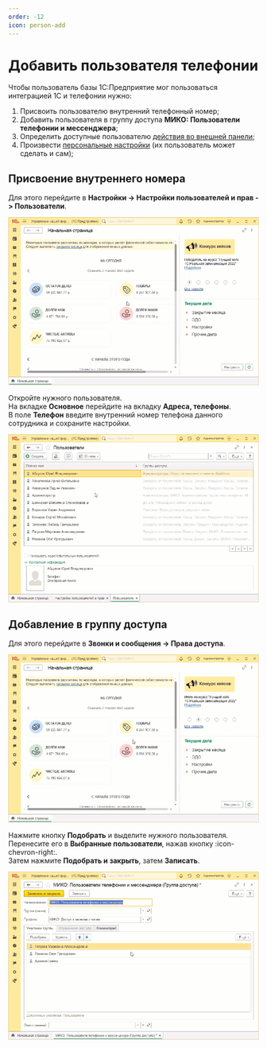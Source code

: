 ```yaml
---
order: -12
icon: person-add
---
```


# Добавить пользователя телефонии

Чтобы пользователь базы 1С:Предприятие мог пользоваться интеграцией 1С и телефонии нужно:
1) Присвоить пользователю внутренний телефонный номер;
2) Добавить пользователя в группу доступа **МИКО: Пользователи телефонии и мессенджера**;
3) Определить доступные пользователю <a href='/root-guides/access_control/access-rights/' target="_blank">действия во внешней панели</a>;
4) Произвести <a href='/root-guides/parametri_podsystemi_tel/deystviya_pri_zvonkah/' target="_blank">персональные настройки</a> (их пользователь может сделать и сам);

## Присвоение внутреннего номера
Для этого перейдите в **Настройки -> Настройки пользователей и прав -> Пользователи**.  

<img class="miko-shadow play-on-hover"  
    src="/assets/root-guides/dobav_polzov_telefonii/dob_polz_telef_0.gif"
    alt="МИКО: Пользователи"
/> 

Откройте нужного пользователя. <br>
На вкладке **Основное** перейдите на вкладку **Адреса, телефоны**. <br>
В поле **Телефон** введите внутренний номер телефона данного сотрудника и сохраните настройки.

<img class="miko-shadow play-on-hover"  
    src="/assets/root-guides/dobav_polzov_telefonii/dob_polz_telef_1.gif"
    alt="МИКО: Присвоить пользователю номер телефона"
/> 

## Добавление в группу доступа
Для этого перейдите в **Звонки и сообщения -> Права доступа**.

<img class="miko-shadow play-on-hover"  
    src="/assets/root-guides/dobav_polzov_telefonii/dob_polz_telef_2.gif"
    alt="МИКО: Присвоить пользователю номер телефона"
/> 

Нажмите кнопку **Подобрать** и выделите нужного пользователя. <br> Перенесите его в **Выбранные пользователи**, нажав кнопку :icon-chevron-right:. <br>
Затем нажмите **Подобрать и закрыть**, затем **Записать**.

<img class="miko-shadow play-on-hover"  
    src="/assets/root-guides/dobav_polzov_telefonii/dob_polz_telef_3.gif"
    alt="МИКО: добавить пользователя в группу доступа телефонии"
/> 
